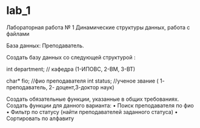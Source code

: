 # lab_1
Лабораторная работа № 1
Динамические структуры данных, работа с файлами

База данных: Преподаватель. 

Создать базу данных со следующей структурой :

int department;  // кафедра (1-ИПОВС, 2-ВМ, 3-ВТ)

char* fio; 	   //фио преподавателя
int status;	   //ученое звание ( 1- преподаватель, 2- доцент,3-доктор наук)

Создать обязательные функции, указанные в общих требованиях.
Создать функции для данного варианта: 
•	Поиск преподавателя по фио
•	Фильтр по статусу (найти преподавателей заданного статуса)
•	Сортировать по алфавиту
